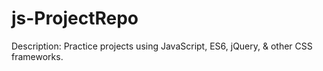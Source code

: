 # js-ProjectRepo
Description: Practice projects using JavaScript, ES6, jQuery, & other CSS frameworks.
